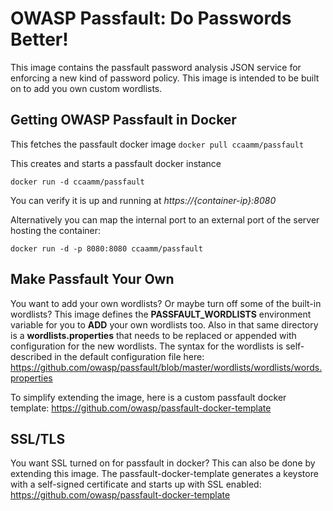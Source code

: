 # OWASP Passfault: Do Passwords Better!

This image contains the passfault password analysis JSON service for enforcing a new kind of password policy.  This image is intended to be built on to add you own custom wordlists.

## Getting OWASP Passfault in Docker
This fetches the passfault docker image
`docker pull ccaamm/passfault`

This creates and starts a passfault docker instance

`docker run -d ccaamm/passfault`

You can verify it is up and running at *https://{container-ip}:8080*

Alternatively you can map the internal port to an external port of the server hosting the container:

`docker run -d -p 8080:8080 ccaamm/passfault`

## Make Passfault Your Own

You want to add your own wordlists? Or maybe turn off some of the built-in wordlists? This image defines the __PASSFAULT_WORDLISTS__ environment variable for you to __ADD__ your own wordlists too.  Also in that same directory is a __wordlists.properties__ that needs to be replaced or appended with configuration for the new wordlists.  The syntax for the wordlists is self-described in the default configuration file here: https://github.com/owasp/passfault/blob/master/wordlists/wordlists/words.properties

To simplify extending the image, here is a custom passfault docker template: https://github.com/owasp/passfault-docker-template

## SSL/TLS

You want SSL turned on for passfault in docker?  This can also be done by extending this image.  The passfault-docker-template generates a keystore with a self-signed certificate and starts up with SSL enabled: https://github.com/owasp/passfault-docker-template
